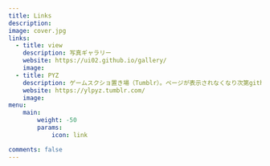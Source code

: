 ```yaml
---
title: Links
description: 
image: cover.jpg
links:
  - title: view
    description: 写真ギャラリー
    website: https://ui02.github.io/gallery/
    image:
  - title: PYZ
    description: ゲームスクショ置き場（Tumblr）。ページが表示されなくなり次第githubへ移行予定。
    website: https://ylpyz.tumblr.com/
    image: 
menu:
    main: 
        weight: -50
        params:
            icon: link

comments: false
---
```

